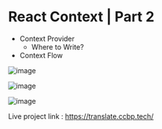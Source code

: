 # React Context | Part 2

- Context Provider
  - Where to Write?
- Context Flow

![image](https://user-images.githubusercontent.com/103737655/204733438-ca93c486-24d7-4d38-8bc2-383dac053eec.png)


![image](https://user-images.githubusercontent.com/103737655/204733522-d13f632f-ca8f-4118-90db-6b481f96da4f.png)


![image](https://user-images.githubusercontent.com/103737655/204733604-b1bb622b-c8bf-4317-96c8-04fd10f8592f.png)




Live project link : https://translate.ccbp.tech/
